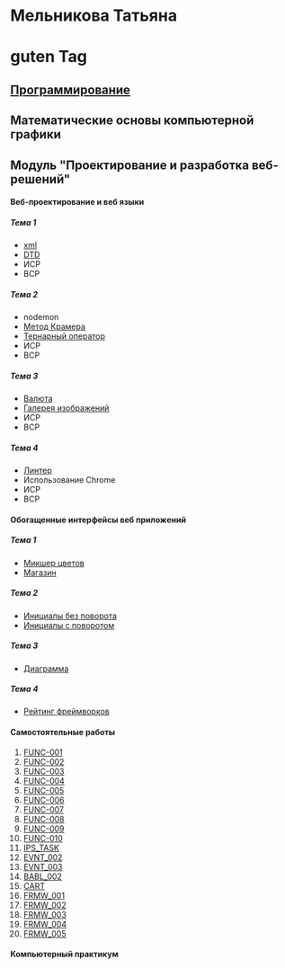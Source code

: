 # Мельникова Татьяна
# guten Tag
## [Программирование](programming.md)
## Математические основы компьютерной графики
## Модуль "Проектирование и разработка веб-решений"
#### Веб-проектирование и веб языки
##### Тема 1
   - [xml](https://kodaktor.ru/xml_958d3)
   - [DTD](https://kodaktor.ru/dtd_174bf)
   - ИСР
   - ВСР
##### Тема 2
   - nodemon
   - [Метод Крамера](https://kodaktor.ru/0014ff2_0cdf5)
   - [Тернарный оператор](https://kodaktor.ru/ternary_eef70)
   - ИСР
   - ВСР
##### Тема 3
   - [Валюта](https://kodaktor.ru/2358112_f7b6a)
   - [Галерея изображений](https://kodaktor.ru/bind02032018_1a43d)
   - ИСР
   - ВСР
##### Тема 4
   - [Линтер](https://github.com/tannia6849/tannia6849.github.io/tree/master/design/linter)
   - Иcпользование Chrome
   - ИСР
   - ВСР



   
#### Обогащенные интерфейсы веб приложений
##### Тема 1
   - [Микшер цветов](https://kodaktor.ru/aff0fa8_4bbbd)
   - [Магазин](https://kodaktor.ru/custom_efb59)
##### Тема 2
   - [Инициалы без поворота](https://kodaktor.ru/click_19c1c)
   - [Инициалы с поворотом](https://kodaktor.ru/click_89b99)
##### Тема 3
   - [Диаграмма](https://kodaktor.ru/4a67562_1747b)
##### Тема 4
   - [Рейтинг фреймворков](https://kodaktor.ru/e7200bb_1749c)  
   
#### Самостоятельные работы
   1. [FUNC-001](https://kodaktor.ru/task_func_68870)
   2. [FUNC-002](https://kodaktor.ru/task_func_8a942)
   3. [FUNC-003](https://kodaktor.ru/task_func_c621e)
   4. [FUNC-004](https://kodaktor.ru/task_func_14c29)
   5. [FUNC-005](https://kodaktor.ru/task_func_48db3)
   6. [FUNC-006](https://kodaktor.ru/task_func_170b8)
   7. [FUNC-007](https://kodaktor.ru/task_func_3302b)
   8. [FUNC-008](https://kodaktor.ru/task_func_c5cae)
   9. [FUNC-009](https://kodaktor.ru/task_func_5217b)
   10. [FUNC-010](https://kodaktor.ru/func_7ac04)
   11. [IPS_TASK](https://kodaktor.ru/243aa0c_478bf)
   12. [EVNT_002](https://kodaktor.ru/custom_eef25)
   13. [EVNT_003](https://kodaktor.ru/e7200bb_1749c)
   14. [BABL_002](https://kodaktor.ru/bind02032018_94feb)
   15. [CART](https://kodaktor.ru/custom_efb59)
   16. [FRMW_001](https://kodaktor.ru/react_state_3a671)
   17. [FRMW_002](https://kodaktor.ru/vue_starter_a0b48)
   18. [FRMW_003](https://kodaktor.ru/frmw_ee09b)
   19. [FRMW_004](https://kodaktor.ru/frmw_ce0a0)
   20. [FRMW_005](https://kodaktor.ru/aff0fa8_45dca)


#### Компьютерный практикум
